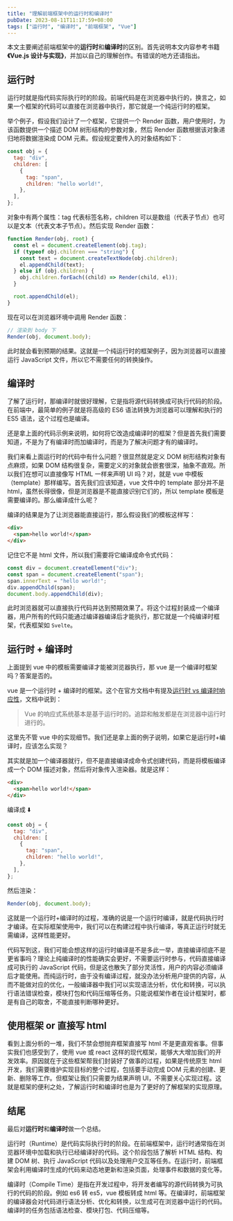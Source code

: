 ```yaml
---
title: "理解前端框架中的运行时和编译时"
pubDate: 2023-08-11T11:17:59+08:00
tags: ["运行时", "编译时", "前端框架", "Vue"]
---
```


本文主要阐述前端框架中的**运行时**和**编译时**的区别。首先说明本文内容参考书籍 **《Vue.js 设计与实现》**，并加以自己的理解创作。有错误的地方还请指出。

## 运行时

运行时就是指代码实际执行时的阶段。前端代码是在浏览器中执行的，换言之，如果一个框架的代码可以直接在浏览器中执行，那它就是一个纯运行时的框架。

举个例子，假设我们设计了一个框架，它提供一个 Render 函数，用户使用时，为该函数提供一个描述 DOM 树形结构的参数对象，然后 Render 函数根据该对象递归地将数据渲染成 DOM 元素。假设规定要传入的对象结构如下：

```javascript
const obj = {
  tag: "div",
  children: [
    {
      tag: "span",
      children: "hello world!",
    },
  ],
};
```

对象中有两个属性：tag 代表标签名称，children 可以是数组（代表子节点）也可以是文本（代表文本子节点）。然后实现 Render 函数：

```javascript
function Render(obj, root) {
  const el = document.createElement(obj.tag);
  if (typeof obj.children === "string") {
    const text = document.createTextNode(obj.children);
    el.appendChild(text);
  } else if (obj.children) {
    obj.children.forEach((child) => Render(child, el));
  }

  root.appendChild(el);
}
```

现在可以在浏览器环境中调用 Render 函数：

```javascript
// 渲染到 body 下
Render(obj, document.body);
```

此时就会看到预期的结果。这就是一个纯运行时的框架例子，因为浏览器可以直接运行 JavaScript 文件，所以它不需要任何的转换操作。

## 编译时

了解了运行时，那编译时就很好理解，它是指将源代码转换成可执行代码的阶段。在前端中，最简单的例子就是将高级的 ES6 语法转换为浏览器可以理解和执行的 ES5 语法，这个过程也是编译。

还是拿上面的代码示例来说明，如何将它改造成编译时的框架？但是首先我们需要知道，不是为了有编译时而加编译时，而是为了解决问题才有的编译时。

我们来看上面运行时的代码中有什么问题？很显然就是定义 DOM 树形结构对象有点麻烦，如果 DOM 结构很复杂，需要定义的对象就会嵌套很深，抽象不直观。所以我们在想可以直接像写 HTML 一样来声明 UI 吗？对，就是 vue 中模板（template）那样编写。首先我们应该知道，vue 文件中的 template 部分并不是 html，虽然长得很像，但是浏览器是不能直接识别它们的，所以 template 模板是需要编译的。那么编译成什么呢？

编译的结果是为了让浏览器能直接运行，那么假设我们的模板这样写：

```html
<div>
  <span>hello world!</span>
</div>
```

记住它不是 html 文件，所以我们需要将它编译成命令式代码：

```javascript
const div = document.createElement("div");
const span = document.createElement("span");
span.innerText = "hello world!";
div.appendChild(span);
document.body.appendChild(div);
```

此时浏览器就可以直接执行代码并达到预期效果了。将这个过程封装成一个编译器，用户所有的代码只能通过编译器编译后才能执行，那它就是一个纯编译时框架，代表框架如 `Svelte`。

## 运行时 + 编译时

上面提到 vue 中的模板需要编译才能被浏览器执行，那 vue 是一个编译时框架吗？答案是否的。

vue 是一个运行时 + 编译时的框架。这个在官方文档中有提及[运行时 vs 编译时响应性](https://cn.vuejs.org/guide/extras/reactivity-in-depth.html#runtime-vs-compile-time-reactivity)，文档中说到：

> Vue 的响应式系统基本是基于运行时的。追踪和触发都是在浏览器中运行时进行的。

这里先不管 vue 中的实现细节。我们还是拿上面的例子说明，如果它是运行时+编译时，应该怎么实现？

其实就是加一个编译器就行，但不是直接编译成命令式创建代码，而是将模板编译成一个 DOM 描述对象，然后将对象传入渲染器。就是这样：

```html
<div>
  <span>hello world!</span>
</div>
```

编译成 ⬇️

```javascript
const obj = {
  tag: "div",
  children: [
    {
      tag: "span",
      children: "hello world!",
    },
  ],
};
```

然后渲染：

```javascript
Render(obj, document.body);
```

这就是一个运行时+编译时的过程，准确的说是一个运行时编译，就是代码执行时才编译。在实际框架使用中，我们可以在构建过程中执行编译，等真正运行时就无需编译，这样性能更好。

代码写到这，我们可能会想这样的运行时编译是不是多此一举，直接编译彻底不是更省事吗？理论上纯编译时的性能确实会更好，不需要运行时参与，代码直接编译成可执行的 JavaScript 代码，但是这也散失了部分灵活性，用户的内容必须编译后才能使用。而纯运行时，由于没有编译过程，就没办法分析用户提供的内容，从而不能做对应的优化，一般编译器中我们可以实现语法分析，优化和转换，可以执行语法错误检查，模块打包和代码压缩等任务。只能说框架作者在设计框架时，都是有自己的取舍，不能直接判断哪种更好。

## 使用框架 or 直接写 html

看到上面分析的一堆，我们不禁会想抛弃框架直接写 html 不是更直观省事。但事实我们也感受到了，使用 vue 或 react 这样的现代框架，能够大大增加我们的开发效率。原因就在于这些框架帮我们封装好了做事的过程，如果是传统原生 html 开发，我们需要维护实现目标的整个过程，包括要手动完成 DOM 元素的创建、更新、删除等工作。但框架让我们只需要为结果声明 UI，不需要关心实现过程。这就是框架的便利之处，了解运行时和编译时也是为了更好的了解框架的实现原理。

## 结尾

最后对**运行时**和**编译时**做一个总结。

运行时（Runtime）是代码实际执行时的阶段。在前端框架中，运行时通常指在浏览器环境中加载和执行已经编译好的代码。这个阶段包括了解析 HTML 结构、构建 DOM 树、执行 JavaScript 代码以及处理用户交互等任务。在运行时，前端框架会利用编译时生成的代码来动态地更新和渲染页面，处理事件和数据的变化等。

编译时（Compile Time）是指在开发过程中，将开发者编写的源代码转换为可执行的代码的阶段。例如 es6 转 es5，vue 模板转成 html 等。在编译时，前端框架的编译器会对代码进行语法分析、优化和转换，以生成可在浏览器中运行的代码。编译时的任务包括语法检查、模块打包、代码压缩等。
